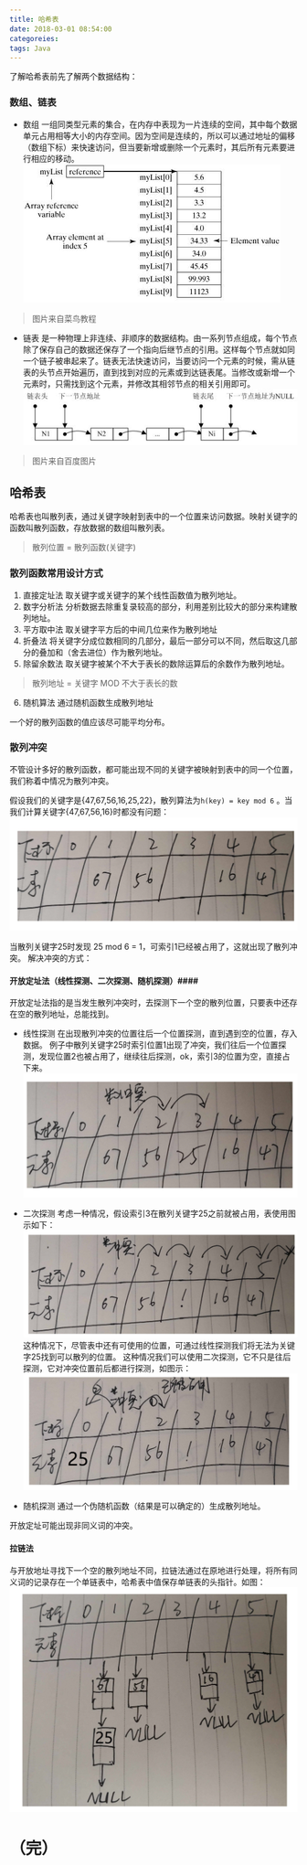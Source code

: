 ```yaml
---
title: 哈希表
date: 2018-03-01 08:54:00
categoreies:
tags: Java
---
```

了解哈希表前先了解两个数据结构：
### 数组、链表 ###
* 数组
一组同类型元素的集合，在内存中表现为一片连续的空间，其中每个数据单元占用相等大小的内存空间。因为空间是连续的，所以可以通过地址的偏移（数组下标）来快速访问，但当要新增或删除一个元素时，其后所有元素要进行相应的移动。
![array](/images/hash-table/array.jpg)
>图片来自菜鸟教程

* 链表
是一种物理上非连续、非顺序的数据结构。由一系列节点组成，每个节点除了保存自己的数据还保存了一个指向后继节点的引用。这样每个节点就如同一个链子被串起来了。链表无法快速访问，当要访问一个元素的时候，需从链表的头节点开始遍历，直到找到对应的元素或到达链表尾。当修改或新增一个元素时，只需找到这个元素，并修改其相邻节点的相关引用即可。
![linked-list](/images/hash-table/linked-list.jpg)
>图片来自百度图片

## 哈希表 ##
哈希表也叫散列表，通过关键字映射到表中的一个位置来访问数据。映射关键字的函数叫散列函数，存放数据的数组叫散列表。
> 散列位置 = 散列函数(关键字)

### 散列函数常用设计方式 ###
1. 直接定址法
取关键字或关键字的某个线性函数值为散列地址。
2. 数字分析法
分析数据去除重复录较高的部分，利用差别比较大的部分来构建散列地址。
3. 平方取中法
取关键字平方后的中间几位来作为散列地址
4. 折叠法
将关键字分成位数相同的几部分，最后一部分可以不同，然后取这几部分的叠加和（舍去进位）作为散列地址。
5. 除留余数法
取关键字被某个不大于表长的数除运算后的余数作为散列地址。
> 散列地址 = 关键字 MOD 不大于表长的数
6. 随机算法
通过随机函数生成散列地址

一个好的散列函数的值应该尽可能平均分布。

### 散列冲突 ###
不管设计多好的散列函数，都可能出现不同的关键字被映射到表中的同一个位置，我们称着中情况为散列冲突。

假设我们的关键字是{47,67,56,16,25,22}，散列算法为` h(key) = key mod 6 ` 。当我们计算关键字{47,67,56,16}时都没有问题：
![eg](/images/hash-table/eg.jpg)

当散列关键字25时发现 25 mod 6 = 1，可索引1已经被占用了，这就出现了散列冲突。
解决冲突的方式：
#### 开放定址法（线性探测、二次探测、随机探测）####
开放定址法指的是当发生散列冲突时，去探测下一个空的散列位置，只要表中还存在空的散列地址，总能找到。
* 线性探测
在出现散列冲突的位置往后一个位置探测，直到遇到空的位置，存入数据。
例子中散列关键字25时索引位置1出现了冲突，我们往后一个位置探测，发现位置2也被占用了，继续往后探测，ok，索引3的位置为空，直接占下来。
![kfdz-xxtc1](/images/hash-table/kfdz-xxtc1.jpg)

* 二次探测
考虑一种情况，假设索引3在散列关键字25之前就被占用，表使用图示如下：
![kfdz-xxtc2](/images/hash-table/kfdz-xxtc2.jpg)
这种情况下，尽管表中还有可使用的位置，可通过线性探测我们将无法为关键字25找到可以散列的位置。
这种情况我们可以使用二次探测，它不只是往后探测，它对冲突位置前后都进行探测，如图示：
![kfdz-ectc](/images/hash-table/kfdz-ectc.jpg)

* 随机探测
通过一个伪随机函数（结果是可以确定的）生成散列地址。

开放定址可能出现非同义词的冲突。

#### 拉链法 ####
与开放地址寻找下一个空的散列地址不同，拉链法通过在原地进行处理，将所有同义词的记录存在一个单链表中，哈希表中值保存单链表的头指针。如图：
![llf](/images/hash-table/llf.jpg)

（完）
=====